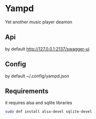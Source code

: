 # Yampd
Yet another music player deamon
## Api
by default http://127.0.0.1:2137/swagger-ui
## Config
by default ~/.config/yampd.json 
## Requirements
it requires alsa and sqlite libraries
```sh
sudo dnf install alsa-devel sqlite-devel
```
